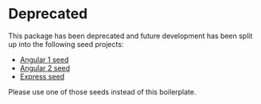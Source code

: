 # Deprecated

This package has been deprecated and future development has been split up into the following seed projects:
- [Angular 1 seed](https://github.com/meanie/angular-seed)
- [Angular 2 seed](https://github.com/meanie/angular2-seed)
- [Express seed](https://github.com/meanie/express-seed)

Please use one of those seeds instead of this boilerplate.
